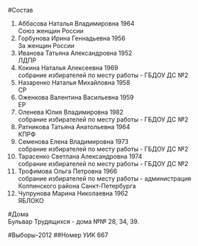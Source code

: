 #Состав
1. Аббасова Наталья Владимировна 1964   
    Союз женщин России
2. Горбунова Ирина Геннадьевна 1956   
    За женщин России
3. Иванова Татьяна Александровна 1952   
    ЛДПР
4. Кокина Наталья Алексеевна 1969   
    собрание избирателей по месту работы - ГБДОУ ДС №2
5. Назаренко Наталья Михайловна 1958   
    СР
6. Оженкова Валентина Васильевна 1959   
    ЕР
7. Оленева Юлия Владимировна 1982   
    собрание избирателей по месту работы - ГБДОУ ДС №2
8. Ратникова Татьяна Анатольевна 1964   
    КПРФ
9. Семенова Елена Владимировна 1973   
    собрание избирателей по месту работы - ГБДОУ ДС №2
10. Тарасенко Светлана Александровна 1974   
    собрание избирателей по месту работы - ГБДОУ ДС №2
11. Трофимова Ольга Петровна 1966   
    собрание избирателей по месту работы - администрация Колпинского района Санкт-Петербурга
12. Чупрунова Марина Николаевна 1962   
    ЯБЛОКО

#Дома  
Бульвар Трудящихся - дома №№ 28, 34, 39.

#Выборы-2012
##Номер УИК
667
